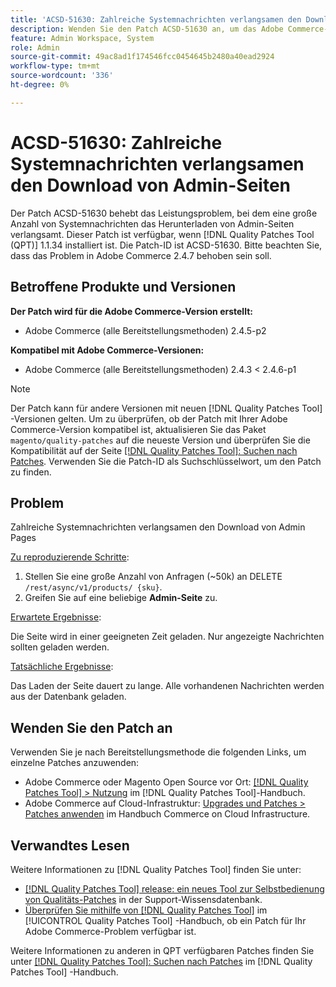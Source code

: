 ```yaml
---
title: 'ACSD-51630: Zahlreiche Systemnachrichten verlangsamen den Download von Admin-Seiten.'
description: Wenden Sie den Patch ACSD-51630 an, um das Adobe Commerce-Leistungsproblem zu beheben, das das Herunterladen von Admin-Seiten durch eine große Anzahl von Systemnachrichten verlangsamt.
feature: Admin Workspace, System
role: Admin
source-git-commit: 49ac8ad1f174546fcc0454645b2480a40ead2924
workflow-type: tm+mt
source-wordcount: '336'
ht-degree: 0%

---
```


# ACSD-51630: Zahlreiche Systemnachrichten verlangsamen den Download von Admin-Seiten

Der Patch ACSD-51630 behebt das Leistungsproblem, bei dem eine große Anzahl von Systemnachrichten das Herunterladen von Admin-Seiten verlangsamt. Dieser Patch ist verfügbar, wenn [!DNL Quality Patches Tool (QPT)] 1.1.34 installiert ist. Die Patch-ID ist ACSD-51630. Bitte beachten Sie, dass das Problem in Adobe Commerce 2.4.7 behoben sein soll.

## Betroffene Produkte und Versionen

**Der Patch wird für die Adobe Commerce-Version erstellt:**

* Adobe Commerce (alle Bereitstellungsmethoden) 2.4.5-p2

**Kompatibel mit Adobe Commerce-Versionen:**

* Adobe Commerce (alle Bereitstellungsmethoden) 2.4.3 &lt; 2.4.6-p1

>[!NOTE]
>
>Der Patch kann für andere Versionen mit neuen [!DNL Quality Patches Tool] -Versionen gelten. Um zu überprüfen, ob der Patch mit Ihrer Adobe Commerce-Version kompatibel ist, aktualisieren Sie das Paket `magento/quality-patches` auf die neueste Version und überprüfen Sie die Kompatibilität auf der Seite [[!DNL Quality Patches Tool]: Suchen nach Patches](https://experienceleague.adobe.com/tools/commerce-quality-patches/index.html). Verwenden Sie die Patch-ID als Suchschlüsselwort, um den Patch zu finden.

## Problem

Zahlreiche Systemnachrichten verlangsamen den Download von Admin Pages

<u>Zu reproduzierende Schritte</u>:

1. Stellen Sie eine große Anzahl von Anfragen (~50k) an DELETE `/rest/async/v1/products/ {sku}`.
1. Greifen Sie auf eine beliebige **Admin-Seite** zu.

<u>Erwartete Ergebnisse</u>:

Die Seite wird in einer geeigneten Zeit geladen. Nur angezeigte Nachrichten sollten geladen werden.

<u>Tatsächliche Ergebnisse</u>:

Das Laden der Seite dauert zu lange. Alle vorhandenen Nachrichten werden aus der Datenbank geladen.

## Wenden Sie den Patch an

Verwenden Sie je nach Bereitstellungsmethode die folgenden Links, um einzelne Patches anzuwenden:

* Adobe Commerce oder Magento Open Source vor Ort: [[!DNL Quality Patches Tool] > Nutzung](https://experienceleague.adobe.com/docs/commerce-operations/tools/quality-patches-tool/usage.html) im [!DNL Quality Patches Tool]-Handbuch.
* Adobe Commerce auf Cloud-Infrastruktur: [Upgrades und Patches > Patches anwenden](https://experienceleague.adobe.com/docs/commerce-cloud-service/user-guide/develop/upgrade/apply-patches.html) im Handbuch Commerce on Cloud Infrastructure.

## Verwandtes Lesen

Weitere Informationen zu [!DNL Quality Patches Tool] finden Sie unter:

* [[!DNL Quality Patches Tool] release: ein neues Tool zur Selbstbedienung von Qualitäts-Patches](https://experienceleague.adobe.com/en/docs/commerce-knowledge-base/kb/announcements/commerce-announcements/magento-quality-patches-released-new-tool-to-self-serve-quality-patches) in der Support-Wissensdatenbank.
* [Überprüfen Sie mithilfe von  [!DNL Quality Patches Tool]](/help/tools/quality-patches-tool/patches-available-in-qpt/check-patch-for-magento-issue-with-magento-quality-patches.md) im [!UICONTROL Quality Patches Tool] -Handbuch, ob ein Patch für Ihr Adobe Commerce-Problem verfügbar ist.


Weitere Informationen zu anderen in QPT verfügbaren Patches finden Sie unter [[!DNL Quality Patches Tool]: Suchen nach Patches](https://experienceleague.adobe.com/tools/commerce-quality-patches/index.html) im [!DNL Quality Patches Tool] -Handbuch.
